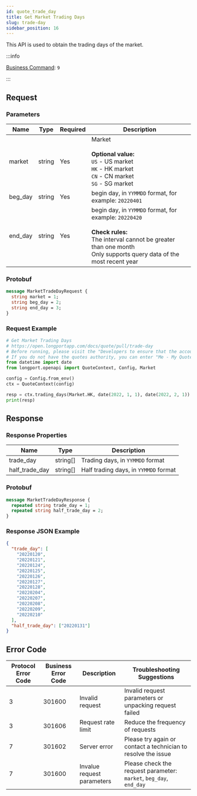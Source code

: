 ```yaml
---
id: quote_trade_day
title: Get Market Trading Days
slug: trade-day
sidebar_position: 16
---
```


This API is used to obtain the trading days of the market.

:::info

[Business Command](../../socket/biz-command): `9`

:::

## Request

### Parameters

| Name    | Type   | Required | Description                                                                                                                                                                                 |
|---------|--------|----------|---------------------------------------------------------------------------------------------------------------------------------------------------------------------------------------------|
| market  | string | Yes      | Market <br /><br />**Optional value:**<br/>`US` - US market<br/>`HK` - HK market<br/>`CN` - CN market<br/>`SG` - SG market                                                                  |
| beg_day | string | Yes      | begin day, in `YYMMDD` format, for example: `20220401`                                                                                                                                      |
| end_day | string | Yes      | begin day, in `YYMMDD` format, for example: `20220420` <br/><br/>**Check rules:**<br/> The interval cannot be greater than one month <br/> Only supports query data of the most recent year |

### Protobuf

```protobuf
message MarketTradeDayRequest {
  string market = 1;
  string beg_day = 2;
  string end_day = 3;
}
```

### Request Example

```python
# Get Market Trading Days
# https://open.longportapp.com/docs/quote/pull/trade-day
# Before running, please visit the "Developers to ensure that the account has the correct quotes authority.
# If you do not have the quotes authority, you can enter "Me - My Quotes - Store" to purchase the authority through the "LongPort" mobile app.
from datetime import date
from longport.openapi import QuoteContext, Config, Market

config = Config.from_env()
ctx = QuoteContext(config)

resp = ctx.trading_days(Market.HK, date(2022, 1, 1), date(2022, 2, 1))
print(resp)
```

## Response

### Response Properties

| Name           | Type     | Description                           |
|----------------|----------|---------------------------------------|
| trade_day      | string[] | Trading days, in `YYMMDD` format      |
| half_trade_day | string[] | Half trading days, in `YYMMDD` format |

### Protobuf

```protobuf
message MarketTradeDayResponse {
  repeated string trade_day = 1;
  repeated string half_trade_day = 2;
}
```

### Response JSON Example

```json
{
  "trade_day": [
    "20220120",
    "20220121",
    "20220124",
    "20220125",
    "20220126",
    "20220127",
    "20220128",
    "20220204",
    "20220207",
    "20220208",
    "20220209",
    "20220210"
  ],
  "half_trade_day": ["20220131"]
}
```

## Error Code

| Protocol Error Code | Business Error Code | Description                | Troubleshooting Suggestions                                        |
|---------------------|---------------------|----------------------------|--------------------------------------------------------------------|
| 3                   | 301600              | Invalid request            | Invalid request parameters or unpacking request failed             |
| 3                   | 301606              | Request rate limit         | Reduce the frequency of requests                                   |
| 7                   | 301602              | Server error               | Please try again or contact a technician to resolve the issue      |
| 7                   | 301600              | Invalue request parameters | Please check the request parameter: `market`, `beg_day`, `end_day` |
